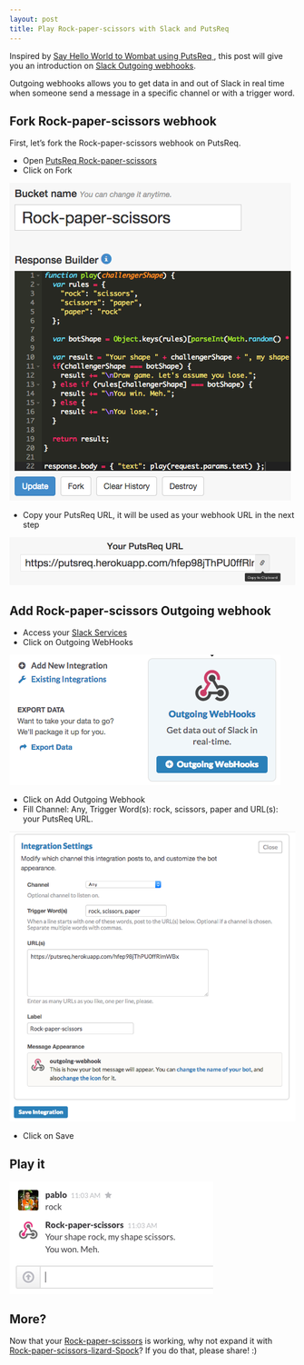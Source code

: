 ```yaml
---
layout: post
title: Play Rock-paper-scissors with Slack and PutsReq
---
```


Inspired by [Say Hello World to Wombat using PutsReq
](https://wombat.co/blog/say-hello-world-to-wombat-using-putsreq), this post will give you an introduction on [Slack Outgoing webhooks](https://my.slack.com/services/new/outgoing-webhook). 

Outgoing webhooks allows you to get data in and out of Slack in real time when someone send a message in a specific channel or with a trigger word.

## Fork Rock-paper-scissors webhook

First, let’s fork the Rock-paper-scissors webhook on PutsReq.

* Open [PutsReq Rock-paper-scissors](https://putsreq.herokuapp.com/hfep98jThPU0ffRlmWBx/inspect)
* Click on Fork

![](/public/images/posts/slack-putsreq/putsreq-fork.png)

* Copy your PutsReq URL, it will be used as your webhook URL in the next step

![](/public/images/posts/slack-putsreq/copy-putsreq-url.png)

## Add Rock-paper-scissors Outgoing webhook

* Access your [Slack Services](https://my.slack.com/services/new)
* Click on Outgoing WebHooks

![](/public/images/posts/slack-putsreq/outgoing-webhooks.png)

* Click on Add Outgoing Webhook
* Fill Channel: Any, Trigger Word(s): rock, scissors, paper and URL(s): your PutsReq URL.

![](/public/images/posts/slack-putsreq/integration-settings.png)

* Click on Save

## Play it

![](/public/images/posts/slack-putsreq/play.png)

## More?

Now that your [Rock-paper-scissors](https://en.wikipedia.org/wiki/Rock-paper-scissors) is working, why not expand it with [Rock-paper-scissors-lizard-Spock](https://en.wikipedia.org/wiki/Rock-paper-scissors-lizard-Spock)? If you do that, please share! :)
